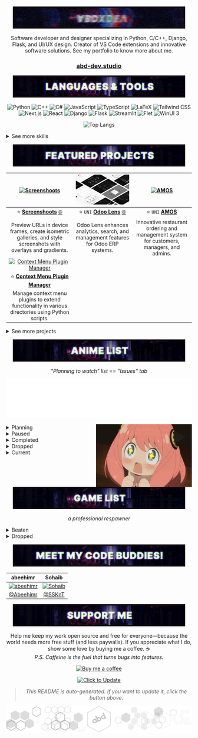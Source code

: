 <div align="center">

[![Abd Dev](<assets/gif/intro.gif>)](https://abd-dev.studio/)

</div>

<div align="center">

Software developer and designer specializing in Python, C/C++, Django, Flask, and UI/UX design. Creator of VS Code extensions and innovative software solutions. See my portfolio to know more about me.

### **[abd-dev.studio](https://abd-dev.studio)**

</div>

<div align="center">

![Languages & Tools](<assets/titles/languages_and_tools.png>)

</div>

<div align="center">

![Python](<https://img.shields.io/badge/Python-e55b5b?logo=python&style=for-the-badge&logoColor=ffffff>) ![C++](<https://img.shields.io/badge/C%2B%2B-e59b5b?logo=cplusplus&style=for-the-badge&logoColor=ffffff>) ![C#](<https://img.shields.io/badge/C%23-e5da5b?logo=c&style=for-the-badge&logoColor=ffffff>) ![JavaScript](<https://img.shields.io/badge/JavaScript-b0e55b?logo=javascript&style=for-the-badge&logoColor=ffffff>) ![TypeScript](<https://img.shields.io/badge/TypeScript-70e55b?logo=typescript&style=for-the-badge&logoColor=ffffff>) ![LaTeX](<https://img.shields.io/badge/LaTeX-5be586?logo=latex&style=for-the-badge&logoColor=ffffff>) ![Tailwind CSS](<https://img.shields.io/badge/Tailwind%20CSS-5be5c5?logo=tailwindcss&style=for-the-badge&logoColor=ffffff>) ![Next.js](<https://img.shields.io/badge/Next.js-5bc5e5?logo=nextdotjs&style=for-the-badge&logoColor=ffffff>) ![React](<https://img.shields.io/badge/React-5b86e5?logo=react&style=for-the-badge&logoColor=ffffff>) ![Django](<https://img.shields.io/badge/Django-705be5?logo=django&style=for-the-badge&logoColor=ffffff>) ![Flask](<https://img.shields.io/badge/Flask-b05be5?logo=flask&style=for-the-badge&logoColor=ffffff>) ![Streamlit](<https://img.shields.io/badge/Streamlit-e55bda?logo=streamlit&style=for-the-badge&logoColor=ffffff>) ![Flet](<https://img.shields.io/badge/Flet-e55b9b?logo=flet&style=for-the-badge&logoColor=ffffff>) ![WinUI 3](<https://img.shields.io/badge/WinUI%203-e55b5b?logo=winui3&style=for-the-badge&logoColor=ffffff>)

</div>

<div align="center">

<!-- ![Top Langs](https://github-readme-stats.vercel.app/api/top-langs/?username=abdbbdii&theme=github_dark&hide_border=true&layout=compact&card_width=1000&title_color=adbac7) -->
![Top Langs](assets/gen/metrics-languages.svg)
<!-- ![Activity Graph](https://github-readme-activity-graph.vercel.app/graph?username=abdbbdii&theme=github-dark&custom_title=abd's%20this%20month%20activity%20on%20Github&hide_border=true&line=adbac7&color=adbac7) -->

</div>

<details><summary>See more skills</summary>

| Category | Tools |
| --- | --- |
| Programming Languages | ![Python](<https://img.shields.io/badge/Python-e55b5b?logo=python&style=for-the-badge&logoColor=ffffff>) ![C](<https://img.shields.io/badge/C-e5685b?logo=c&style=for-the-badge&logoColor=ffffff>) ![C++](<https://img.shields.io/badge/C%2B%2B-e5745b?logo=cplusplus&style=for-the-badge&logoColor=ffffff>) ![C#](<https://img.shields.io/badge/C%23-e5815b?logo=c&style=for-the-badge&logoColor=ffffff>) ![JavaScript](<https://img.shields.io/badge/JavaScript-e58d5b?logo=javascript&style=for-the-badge&logoColor=ffffff>) ![TypeScript](<https://img.shields.io/badge/TypeScript-e59a5b?logo=typescript&style=for-the-badge&logoColor=ffffff>) |
| Markup Languages | ![HTML5](<https://img.shields.io/badge/HTML5-e5a65b?logo=html5&style=for-the-badge&logoColor=ffffff>) ![XML](<https://img.shields.io/badge/XML-e5b95b?logo=xml&style=for-the-badge&logoColor=ffffff>) ![Markdown](<https://img.shields.io/badge/Markdown-e5cc5b?logo=markdown&style=for-the-badge&logoColor=ffffff>) ![LaTeX](<https://img.shields.io/badge/LaTeX-e5df5b?logo=latex&style=for-the-badge&logoColor=ffffff>) |
| Style Sheet Languages | ![CSS](<https://img.shields.io/badge/CSS-d8e55b?logo=css&style=for-the-badge&logoColor=ffffff>) ![Tailwind CSS](<https://img.shields.io/badge/Tailwind%20CSS-b3e55b?logo=tailwindcss&style=for-the-badge&logoColor=ffffff>) |
| IDEs | ![Visual Studio Code](<https://img.shields.io/badge/Visual%20Studio%20Code-8de55b?logo=visualstudiocode&style=for-the-badge&logoColor=ffffff>) ![Visual Studio](<https://img.shields.io/badge/Visual%20Studio-68e55b?logo=visualstudio&style=for-the-badge&logoColor=ffffff>) |
| Version Control | ![Git](<https://img.shields.io/badge/Git-5be574?logo=git&style=for-the-badge&logoColor=ffffff>) ![GitHub](<https://img.shields.io/badge/GitHub-5be59a?logo=github&style=for-the-badge&logoColor=ffffff>) |
| Frameworks & Libraries | ![Next.js](<https://img.shields.io/badge/Next.js-5be5bf?logo=nextdotjs&style=for-the-badge&logoColor=ffffff>) ![React](<https://img.shields.io/badge/React-5be5c8?logo=react&style=for-the-badge&logoColor=ffffff>) ![Django](<https://img.shields.io/badge/Django-5be5d0?logo=django&style=for-the-badge&logoColor=ffffff>) ![Flask](<https://img.shields.io/badge/Flask-5be5d8?logo=flask&style=for-the-badge&logoColor=ffffff>) ![Streamlit](<https://img.shields.io/badge/Streamlit-5be5e1?logo=streamlit&style=for-the-badge&logoColor=ffffff>) ![Tkinter](<https://img.shields.io/badge/Tkinter-5be1e5?logo=tkinter&style=for-the-badge&logoColor=ffffff>) ![Flet](<https://img.shields.io/badge/Flet-5bd8e5?logo=flet&style=for-the-badge&logoColor=ffffff>) ![Reflex](<https://img.shields.io/badge/Reflex-5bd0e5?logo=reflex&style=for-the-badge&logoColor=ffffff>) ![WinUI 3](<https://img.shields.io/badge/WinUI%203-5bc8e5?logo=winui3&style=for-the-badge&logoColor=ffffff>) |
| DevOps & CI/CD | ![Docker](<https://img.shields.io/badge/Docker-5bbfe5?logo=docker&style=for-the-badge&logoColor=ffffff>) ![Vercel](<https://img.shields.io/badge/Vercel-5bade5?logo=vercel&style=for-the-badge&logoColor=ffffff>) ![Render](<https://img.shields.io/badge/Render-5b9ae5?logo=render&style=for-the-badge&logoColor=ffffff>) ![Microsoft Azure](<https://img.shields.io/badge/Microsoft%20Azure-5b87e5?logo=microsoftazure&style=for-the-badge&logoColor=ffffff>) |
| Databases | ![MySQL](<https://img.shields.io/badge/MySQL-5b74e5?logo=mysql&style=for-the-badge&logoColor=ffffff>) ![PostgreSQL](<https://img.shields.io/badge/PostgreSQL-5b65e5?logo=postgresql&style=for-the-badge&logoColor=ffffff>) ![SQLite](<https://img.shields.io/badge/SQLite-605be5?logo=sqlite&style=for-the-badge&logoColor=ffffff>) ![Microsoft SQL Server](<https://img.shields.io/badge/Microsoft%20SQL%20Server-6f5be5?logo=microsoftsqlserver&style=for-the-badge&logoColor=ffffff>) ![Access](<https://img.shields.io/badge/Access-7e5be5?logo=access&style=for-the-badge&logoColor=ffffff>) |
| APIs & Integrations | ![OpenAI](<https://img.shields.io/badge/OpenAI-8d5be5?logo=openai&style=for-the-badge&logoColor=ffffff>) ![Discord](<https://img.shields.io/badge/Discord-9c5be5?logo=discord&style=for-the-badge&logoColor=ffffff>) ![WhatsApp](<https://img.shields.io/badge/WhatsApp-ab5be5?logo=whatsapp&style=for-the-badge&logoColor=ffffff>) ![Google](<https://img.shields.io/badge/Google-ba5be5?logo=google&style=for-the-badge&logoColor=ffffff>) ![GitHub](<https://img.shields.io/badge/GitHub-c95be5?logo=github&style=for-the-badge&logoColor=ffffff>) |
| Graphics & Design | ![Illustrator](<https://img.shields.io/badge/Illustrator-d85be5?logo=illustrator&style=for-the-badge&logoColor=ffffff>) ![Photoshop](<https://img.shields.io/badge/Photoshop-e35be5?logo=photoshop&style=for-the-badge&logoColor=ffffff>) ![Premiere](<https://img.shields.io/badge/Premiere-e55bdc?logo=premiere&style=for-the-badge&logoColor=ffffff>) ![After Effects](<https://img.shields.io/badge/After%20Effects-e55bd1?logo=aftereffects&style=for-the-badge&logoColor=ffffff>) ![Figma](<https://img.shields.io/badge/Figma-e55bc7?logo=figma&style=for-the-badge&logoColor=ffffff>) ![Spline](<https://img.shields.io/badge/Spline-e55bbc?logo=spline&style=for-the-badge&logoColor=ffffff>) ![Blender](<https://img.shields.io/badge/Blender-e55bb1?logo=blender&style=for-the-badge&logoColor=ffffff>) |
| Platforms & Operating Systems | ![Windows](<https://img.shields.io/badge/Windows-e55ba6?logo=windows&style=for-the-badge&logoColor=ffffff>) ![Linux](<https://img.shields.io/badge/Linux-e55b8d?logo=linux&style=for-the-badge&logoColor=ffffff>) ![Android](<https://img.shields.io/badge/Android-e55b74?logo=android&style=for-the-badge&logoColor=ffffff>) |

</details>

<div align="center">

![Featured Projects](<assets/titles/featured_projects.png>)

</div>

<div align="center">

| <a href="https://github.com/abdxdev/screenshoots" target="_blank"><img src="https://raw.githubusercontent.com/abdxdev/screenshoots/main/screenshots/screenshot_1.png" alt="Screenshoots" width="300"></a> | <a href="https://github.com/abdxdev/odoo-lens" target="_blank"><img src="https://raw.githubusercontent.com/abdxdev/odoo-lens/main/screenshots/screenshot_1.png" alt="Odoo Lens" width="300"></a> | <a href="https://github.com/abdxdev/AMOS" target="_blank"><img src="https://raw.githubusercontent.com/abdxdev/AMOS/main/screenshots/screenshot_1.png" alt="AMOS" width="300"></a> |
| :---: | :---: | :---: |
| ⭐ **[Screenshoots](https://github.com/abdxdev/screenshoots)** [🌐](https://screenshoots.abd-dev.studio)  | ⭐ `UNI` **[Odoo Lens](https://github.com/abdxdev/odoo-lens)** [🌐](https://odoo-lens.abd-dev.studio/)  | ⭐ `UNI` **[AMOS](https://github.com/abdxdev/AMOS)** |
| Preview URLs in device frames, create isometric galleries, and style screenshots with overlays and gradients. | Odoo Lens enhances analytics, search, and management features for Odoo ERP systems. | Innovative restaurant ordering and management system for customers, managers, and admins. |
| <a href="https://github.com/abdxdev/Context-Menu-Plugin-Manager" target="_blank"><img src="https://raw.githubusercontent.com/abdxdev/Context-Menu-Plugin-Manager/main/screenshots/screenshot_1.png" alt="Context Menu Plugin Manager" width="300"></a> |
| ⭐ **[Context Menu Plugin Manager](https://github.com/abdxdev/Context-Menu-Plugin-Manager)** |
| Manage context menu plugins to extend functionality in various directories using Python scripts. |

</div>

<details><summary>See more projects</summary>

| Name | Description | Created |
| --- | --- | --- |
| **[Ai Regex Search](https://github.com/abdxdev/ai-regex-search)** | VS Code extension that generates regular expressions from natural language and inserts them into the search tool. \| [🌐](https://marketplace.visualstudio.com/items/?itemName=abd-dev.ai-regex-search)  | 2025 |
| **[10x Pretender](https://github.com/abdxdev/10x-Pretender)** | VS Code extension that simulates realistic typing from clipboard or AI-generated code. \| [🌐](https://marketplace.visualstudio.com/items?itemName=abd-dev.10x-pretender)  | 2025 |
| **[AI LaTeX Helper](https://github.com/abdxdev/AI-LaTeX-Helper)** | VS Code extension that converts plain English descriptions into LaTeX equations. \| [🌐](https://marketplace.visualstudio.com/items?itemName=abd-dev.ai-latex-helper)  | 2025 |
| **[Portfolio](https://github.com/abdxdev/portfolio)** | Next.js personal portfolio website. \| [🌐](https://abd-dev.studio)  | 2024 |
| `UNI` **[Automated Index Recommender](https://github.com/abdxdev/automated-index-recommender)** | Tool for analyzing MongoDB query performance and recommending optimal indexes. \| [🌐](https://automated-index-recommender.streamlit.app/)  | 2025 |
| `UNI` **[Recurrence Relation Solver](https://github.com/abdxdev/Recurrence-Relation-Solver)** | Tool for solving mathematical recurrence relations. \| [🌐](https://recurrence-relation-solver.streamlit.app/)  | 2025 |
| `UNI` **[Sorting Algorithm Performance Visualization](https://github.com/abdxdev/Sorting-Algorithm-Performance-Visualization)** | Visualize sorting algorithm performance across different inputs and dataset variations. \| [🌐](https://sorting-algorithm-performance-visualization.streamlit.app/)  | 2024 |
| **[Markdown Badge Generator](https://github.com/abdxdev/Markdown-badge-generator)** | Web-app to generate markdown badges for README files. \| [🌐](https://markdown-badge-generator.streamlit.app/)  | 2023 |
| `UNI` **[Terminal Based Rich Text Editor](https://github.com/abdxdev/Terminal-Based-Rich-Text-Editor)** | High-performance terminal editor with autosuggestions, undo/redo, and customizable shortcuts. | 2024 |
| **[Hianime To Myanimelist](https://github.com/abdxdev/hianime-to-myanimelist)** | Web app to transfer anime lists from HiAnime.to to MyAnimeList.net. \| [🌐](https://hianime-to-myanimelist.vercel.app)  | 2024 |
| **[Prize Bond Finder](https://github.com/abdxdev/prize-bond-finder)** | Desktop application for managing and tracking prize bonds. | 2023 |
| **[Minecraft Hotkey Map](https://github.com/abdxdev/minecraft-hotkey-map)** | Python project for mapping Minecraft hotkeys. | 2023 |
| **[Console Utility](https://github.com/abdxdev/Console-Utility)** | Library providing utilities for console text formatting and cursor movement. | 2024 |
| **[Google Classroom API](https://github.com/abdxdev/Google_Classroom_API)** | Django project for tracking Google Classroom activities and sending notifications. \| [🌐](https://google-classroom-api.vercel.app)  | 2024 |

</details>

<div align="center">

![Anime List](<assets/titles/anime_list.png>)

</div>

<div align="center">

*"Planning to watch" list == "Issues" tab*

</div>

<div align="center">

[![Anilist](assets/gen/metrics-anilist.svg)](https://anilist.co/user/abdxdev/)

</div>

<img align='right' src='assets/gif/anime_gif.gif' height='170'>

<details><summary>Planning</summary>

| The Quintessent...plets | 91 Days | Blue Exorcist | BLUE LOCK THE M...NAGI- |
| :---: | :---: | :---: | :---: |
| [![The Quintessential Quintuplets](https://s4.anilist.co/file/anilistcdn/media/anime/cover/medium/bx103572-cchriAdH95cQ.png)](https://anilist.co/anime/103572) | [![91 Days](https://s4.anilist.co/file/anilistcdn/media/anime/cover/medium/bx21711-EQN4sCIXRhKf.png)](https://anilist.co/anime/21711) | [![Blue Exorcist](https://s4.anilist.co/file/anilistcdn/media/anime/cover/medium/bx9919-nXS7JOZrWHfS.jpg)](https://anilist.co/anime/9919) | [![BLUE LOCK THE MOVIE -EPISODE NAGI-](https://s4.anilist.co/file/anilistcdn/media/anime/cover/medium/bx163147-yyu5aEoO96Jg.jpg)](https://anilist.co/anime/163147) |
| My Hero Academia | Bungo Stray Dogs | Love, Chunibyo ...sions | Code Geass: Han...orium |
| [![My Hero Academia](https://s4.anilist.co/file/anilistcdn/media/anime/cover/medium/bx21459-nYh85uj2Fuwr.jpg)](https://anilist.co/anime/21459) | [![Bungo Stray Dogs](https://s4.anilist.co/file/anilistcdn/media/anime/cover/medium/bx21311-hAXyT8Yoh6G9.jpg)](https://anilist.co/anime/21311) | [![Love, Chunibyo & Other Delusions](https://s4.anilist.co/file/anilistcdn/media/anime/cover/medium/bx14741-CGXEIeUe2roA.jpg)](https://anilist.co/anime/14741) | [![Code Geass: Hangyaku no Lelouch R2 Picture Drama TURN 12.06 - Last Moratorium](https://s4.anilist.co/file/anilistcdn/media/anime/cover/medium/b132317-pcgaBGS3O5Dj.jpg)](https://anilist.co/anime/132317) |
| Death Parade | Fire Force | Fruits Basket (2019) | Ponyo |
| [![Death Parade](https://s4.anilist.co/file/anilistcdn/media/anime/cover/medium/nx20931-bktYqOcxPERi.jpg)](https://anilist.co/anime/20931) | [![Fire Force](https://s4.anilist.co/file/anilistcdn/media/anime/cover/medium/bx105310-2PKUvoaA6fTn.jpg)](https://anilist.co/anime/105310) | [![Fruits Basket (2019)](https://s4.anilist.co/file/anilistcdn/media/anime/cover/medium/bx105334-AZwEdMu4KFtV.jpg)](https://anilist.co/anime/105334) | [![Ponyo](https://s4.anilist.co/file/anilistcdn/media/anime/cover/medium/bx2890-wcNtFr6aUYOR.jpg)](https://anilist.co/anime/2890) |
| HAIKYU!! | Hal | Howl‘s Moving Castle | The Boy and the...Heron |
| [![HAIKYU!!](https://s4.anilist.co/file/anilistcdn/media/anime/cover/medium/bx20464-ooZUyBe4ptp9.png)](https://anilist.co/anime/20464) | [![Hal](https://s4.anilist.co/file/anilistcdn/media/anime/cover/medium/bx16528-OJw9bSijOh68.jpg)](https://anilist.co/anime/16528) | [![Howl‘s Moving Castle](https://s4.anilist.co/file/anilistcdn/media/anime/cover/medium/bx431-o8Lj3XkjHm2k.jpg)](https://anilist.co/anime/431) | [![The Boy and the Heron](https://s4.anilist.co/file/anilistcdn/media/anime/cover/medium/bx109979-BRHXpBkCw4oc.jpg)](https://anilist.co/anime/109979) |
| Parasyte -the maxim- | Miss Kobayashi'... Maid | The Garden of Words | The Irregular a...chool |
| [![Parasyte -the maxim-](https://s4.anilist.co/file/anilistcdn/media/anime/cover/medium/bx20623-dUARfggnNDOe.jpg)](https://anilist.co/anime/20623) | [![Miss Kobayashi's Dragon Maid](https://s4.anilist.co/file/anilistcdn/media/anime/cover/medium/bx21776-bwPaYKhnKfUs.png)](https://anilist.co/anime/21776) | [![The Garden of Words](https://s4.anilist.co/file/anilistcdn/media/anime/cover/medium/bx16782-qpFGk18UqaHn.jpg)](https://anilist.co/anime/16782) | [![The Irregular at Magic High School](https://s4.anilist.co/file/anilistcdn/media/anime/cover/medium/bx20458-tGh343Ew10yU.jpg)](https://anilist.co/anime/20458) |
| Natsume's Book ...son 1 | NieR:Automata V...r1.1a | Ninja Kamui | When Marnie Was...There |
| [![Natsume's Book of Friends Season 1](https://s4.anilist.co/file/anilistcdn/media/anime/cover/medium/bx4081-xi08naD69tjr.jpg)](https://anilist.co/anime/4081) | [![NieR:Automata Ver1.1a](https://s4.anilist.co/file/anilistcdn/media/anime/cover/medium/bx145665-Qs53Mta5ngqs.jpg)](https://anilist.co/anime/145665) | [![Ninja Kamui](https://s4.anilist.co/file/anilistcdn/media/anime/cover/medium/bx151639-7KqJ7BgaM9Mx.png)](https://anilist.co/anime/151639) | [![When Marnie Was There](https://s4.anilist.co/file/anilistcdn/media/anime/cover/medium/bx20555-QGbWQC3Kfpok.jpg)](https://anilist.co/anime/20555) |
| Rurouni Kenshin...2023) | Serial Experime... Lain | My Deer Friend ...kotan | Cautious Hero: ...tious |
| [![Rurouni Kenshin (2023)](https://s4.anilist.co/file/anilistcdn/media/anime/cover/medium/bx142877-FrXXLsgXYQAp.jpg)](https://anilist.co/anime/142877) | [![Serial Experiments Lain](https://s4.anilist.co/file/anilistcdn/media/anime/cover/medium/bx339-xF2wp1NQuQ4r.png)](https://anilist.co/anime/339) | [![My Deer Friend Nokotan](https://s4.anilist.co/file/anilistcdn/media/anime/cover/medium/bx175977-kNNpCt8Z72uK.jpg)](https://anilist.co/anime/175977) | [![Cautious Hero: The Hero Is Overpowered but Overly Cautious](https://s4.anilist.co/file/anilistcdn/media/anime/cover/medium/bx105156-ZVtxISdoUqnY.png)](https://anilist.co/anime/105156) |
| SPY x FAMILY CO...White | Steins;Gate 0 | Castle in the Sky | Vinland Saga |
| [![SPY x FAMILY CODE: White](https://s4.anilist.co/file/anilistcdn/media/anime/cover/medium/bx158928-xqE0euKlQMnY.jpg)](https://anilist.co/anime/158928) | [![Steins;Gate 0](https://s4.anilist.co/file/anilistcdn/media/anime/cover/medium/bx21127-7ARWZkDXKiiD.jpg)](https://anilist.co/anime/21127) | [![Castle in the Sky](https://s4.anilist.co/file/anilistcdn/media/anime/cover/medium/bx513-yM7Dlt65N4Rl.jpg)](https://anilist.co/anime/513) | [![Vinland Saga](https://s4.anilist.co/file/anilistcdn/media/anime/cover/medium/bx101348-2fhDFPCuMNiz.jpg)](https://anilist.co/anime/101348) |
| Demon Slayer: K...astle | Mushoku Tensei:...our 2 | One-Punch Man S...son 3 | Fate/strange Fake |
| [![Demon Slayer: Kimetsu no Yaiba Infinity Castle](https://s4.anilist.co/file/anilistcdn/media/anime/cover/medium/bx178788-zm3gtpB9TpRt.jpg)](https://anilist.co/anime/178788) | [![Mushoku Tensei: Jobless Reincarnation Cour 2](https://s4.anilist.co/file/anilistcdn/media/anime/cover/medium/bx127720-ADJgIrUVMdU9.jpg)](https://anilist.co/anime/127720) | [![One-Punch Man Season 3](https://s4.anilist.co/file/anilistcdn/media/anime/cover/medium/bx153800-8SpzdHOaZCoU.jpg)](https://anilist.co/anime/153800) | [![Fate/strange Fake](https://s4.anilist.co/file/anilistcdn/media/anime/cover/medium/bx166617-34fpC9y47tTx.png)](https://anilist.co/anime/166617) |
| World Trigger | KENGAN ASHURA Part I | Code Geass: Lel...llion | Monster |
| [![World Trigger](https://s4.anilist.co/file/anilistcdn/media/anime/cover/medium/bx20729-DnBXnUxFon1B.png)](https://anilist.co/anime/20729) | [![KENGAN ASHURA Part I](https://s4.anilist.co/file/anilistcdn/media/anime/cover/medium/bx100891-vPfnfkzizYFe.jpg)](https://anilist.co/anime/100891) | [![Code Geass: Lelouch of the Rebellion](https://s4.anilist.co/file/anilistcdn/media/anime/cover/medium/bx1575-hsmWM2ydNm1m.jpg)](https://anilist.co/anime/1575) | [![Monster](https://s4.anilist.co/file/anilistcdn/media/anime/cover/medium/bx19-gtMC64182sm4.jpg)](https://anilist.co/anime/19) |
| Mushoku Tensei:...layer | One-Punch Man OVA | One-Punch Man S...2 OVA | Attack on Titan... High |
| [![Mushoku Tensei: Jobless Reincarnation Cour 2 - Eris the Goblin Slayer](https://s4.anilist.co/file/anilistcdn/media/anime/cover/medium/bx141534-Tmnlz4mvYhaU.jpg)](https://anilist.co/anime/141534) | [![One-Punch Man OVA](https://s4.anilist.co/file/anilistcdn/media/anime/cover/medium/bx21416-IwCJBh54K3iw.jpg)](https://anilist.co/anime/21416) | [![One-Punch Man Season 2 OVA](https://s4.anilist.co/file/anilistcdn/media/anime/cover/medium/bx108945-snH9n5sN1vrb.png)](https://anilist.co/anime/108945) | [![Attack on Titan: Junior High](https://s4.anilist.co/file/anilistcdn/media/anime/cover/medium/b21281-GwCKcZii6fVf.jpg)](https://anilist.co/anime/21281) |
| Uzumaki | Bakemonogatari | From the New World | SAKAMOTO DAYS Part 2 |
| [![Uzumaki](https://s4.anilist.co/file/anilistcdn/media/anime/cover/medium/bx111314-ui2D6cvpNumy.jpg)](https://anilist.co/anime/111314) | [![Bakemonogatari](https://s4.anilist.co/file/anilistcdn/media/anime/cover/medium/bx5081-9GocceQ5Z865.jpg)](https://anilist.co/anime/5081) | [![From the New World](https://s4.anilist.co/file/anilistcdn/media/anime/cover/medium/bx13125-2EDZb8ahshQc.png)](https://anilist.co/anime/13125) | [![SAKAMOTO DAYS Part 2](https://s4.anilist.co/file/anilistcdn/media/anime/cover/medium/bx184237-OJAksU2fsIPx.jpg)](https://anilist.co/anime/184237) |
| Ave Mujica - Th...ast - | Ranking of Kings | Shangri-La Frontier | MASHLE: MAGIC A...SCLES |
| [![Ave Mujica - The Die is Cast -](https://s4.anilist.co/file/anilistcdn/media/anime/cover/medium/bx169295-WxoGTeMbje4T.jpg)](https://anilist.co/anime/169295) | [![Ranking of Kings](https://s4.anilist.co/file/anilistcdn/media/anime/cover/medium/bx113717-9sNnN8WRgK15.jpg)](https://anilist.co/anime/113717) | [![Shangri-La Frontier](https://s4.anilist.co/file/anilistcdn/media/anime/cover/medium/bx151970-xtIx3VqEk02X.jpg)](https://anilist.co/anime/151970) | [![MASHLE: MAGIC AND MUSCLES](https://s4.anilist.co/file/anilistcdn/media/anime/cover/medium/bx151801-XxVf22Le6C8o.png)](https://anilist.co/anime/151801) |
| Black Clover | Spirited Away | SK8 the Infinity | Kemono Jihen |
| [![Black Clover](https://s4.anilist.co/file/anilistcdn/media/anime/cover/medium/bx97940-fyh8o7gNbha0.png)](https://anilist.co/anime/97940) | [![Spirited Away](https://s4.anilist.co/file/anilistcdn/media/anime/cover/medium/bx199-sWefXJvXkDOb.jpg)](https://anilist.co/anime/199) | [![SK8 the Infinity](https://s4.anilist.co/file/anilistcdn/media/anime/cover/medium/bx124153-uEBI764OSavB.png)](https://anilist.co/anime/124153) | [![Kemono Jihen](https://s4.anilist.co/file/anilistcdn/media/anime/cover/medium/bx114085-2w5rYZTOa7ER.jpg)](https://anilist.co/anime/114085) |
| Summer Ghost | A Sign of Affection | The Executioner... Life | The 100 Girlfri...e You |
| [![Summer Ghost](https://s4.anilist.co/file/anilistcdn/media/anime/cover/medium/bx130050-rXTPVJ9UGN8Y.jpg)](https://anilist.co/anime/130050) | [![A Sign of Affection](https://s4.anilist.co/file/anilistcdn/media/anime/cover/medium/bx166794-1MAXFMgND6qS.jpg)](https://anilist.co/anime/166794) | [![The Executioner and Her Way of Life](https://s4.anilist.co/file/anilistcdn/media/anime/cover/medium/bx129193-pT3W5PpiMAUB.png)](https://anilist.co/anime/129193) | [![The 100 Girlfriends Who Really, Really, Really, Really, REALLY Love You](https://s4.anilist.co/file/anilistcdn/media/anime/cover/medium/bx162694-QFBei5pbjSh8.png)](https://anilist.co/anime/162694) |
| BOCCHI THE ROCK! | Gurren Lagann | Mission: Yozaku...amily | Ergo Proxy |
| [![BOCCHI THE ROCK!](https://s4.anilist.co/file/anilistcdn/media/anime/cover/medium/bx130003-HTDmeL4RGeJ4.png)](https://anilist.co/anime/130003) | [![Gurren Lagann](https://s4.anilist.co/file/anilistcdn/media/anime/cover/medium/bx2001-XwRnjzGeFWRQ.png)](https://anilist.co/anime/2001) | [![Mission: Yozakura Family](https://s4.anilist.co/file/anilistcdn/media/anime/cover/medium/bx158898-O3egiBNkxLQO.png)](https://anilist.co/anime/158898) | [![Ergo Proxy](https://s4.anilist.co/file/anilistcdn/media/anime/cover/medium/bx790-YTUCvBKX8ZWK.jpg)](https://anilist.co/anime/790) |
| Fate/Zero | Hell’s Paradise | Kakegurui |
| [![Fate/Zero](https://s4.anilist.co/file/anilistcdn/media/anime/cover/medium/bx10087-M4Hd9qrHGrXk.png)](https://anilist.co/anime/10087) | [![Hell’s Paradise](https://s4.anilist.co/file/anilistcdn/media/anime/cover/medium/bx128893-Gc2t8b8M0mVu.jpg)](https://anilist.co/anime/128893) | [![Kakegurui](https://s4.anilist.co/file/anilistcdn/media/anime/cover/medium/b98314-TSJykxVwCCQN.jpg)](https://anilist.co/anime/98314) |

</details>

<details><summary>Paused</summary>

| Akame ga Kill! | KINMOZA! | The Apothecary ...aries | Frieren: Beyond...s End |
| :---: | :---: | :---: | :---: |
| [![Akame ga Kill!](https://s4.anilist.co/file/anilistcdn/media/anime/cover/medium/bx20613-HXHpec4bemk5.jpg)](https://anilist.co/anime/20613) | [![KINMOZA!](https://s4.anilist.co/file/anilistcdn/media/anime/cover/medium/bx16732-LwehgtKf737X.png)](https://anilist.co/anime/16732) | [![The Apothecary Diaries](https://s4.anilist.co/file/anilistcdn/media/anime/cover/medium/bx161645-QLbzHXiYRgV2.jpg)](https://anilist.co/anime/161645) | [![Frieren: Beyond Journey’s End](https://s4.anilist.co/file/anilistcdn/media/anime/cover/medium/bx154587-qQTzQnEJJ3oB.jpg)](https://anilist.co/anime/154587) |
| Tokyo Revengers...art 2 | TSUKIMICHI -Moo...tasy- |
| [![Tokyo Revengers Season 2 Part 2](https://s4.anilist.co/file/anilistcdn/media/anime/cover/medium/bx163329-lGJRnYV9dcjc.jpg)](https://anilist.co/anime/163329) | [![TSUKIMICHI -Moonlit Fantasy-](https://s4.anilist.co/file/anilistcdn/media/anime/cover/medium/bx125206-O2MsOWdW1lVi.jpg)](https://anilist.co/anime/125206) |

</details>

<details><summary>Completed</summary>

| Anohana the Mov...t Day | Assassination C...sroom | Assassination C...oom 2 | BLUE LOCK |
| :---: | :---: | :---: | :---: |
| [![Anohana the Movie: The Flower We Saw That Day](https://s4.anilist.co/file/anilistcdn/media/anime/cover/medium/bx15039-FDT7nClRVzEf.jpg)](https://anilist.co/anime/15039) | [![Assassination Classroom](https://s4.anilist.co/file/anilistcdn/media/anime/cover/medium/bx20755-dWrhs569YGUO.jpg)](https://anilist.co/anime/20755) | [![Assassination Classroom 2](https://s4.anilist.co/file/anilistcdn/media/anime/cover/medium/bx21170-kbcfTTZGSaFt.jpg)](https://anilist.co/anime/21170) | [![BLUE LOCK](https://s4.anilist.co/file/anilistcdn/media/anime/cover/medium/bx137822-U8naszP96vzC.png)](https://anilist.co/anime/137822) |
| ERASED | The Dangers in ...Heart | 5 Centimeters p...econd | Chainsaw Man |
| [![ERASED](https://s4.anilist.co/file/anilistcdn/media/anime/cover/medium/bx21234-XmqW39aQ9o7O.jpg)](https://anilist.co/anime/21234) | [![The Dangers in My Heart](https://s4.anilist.co/file/anilistcdn/media/anime/cover/medium/bx153152-Xnwmx7wuoIWV.jpg)](https://anilist.co/anime/153152) | [![5 Centimeters per Second](https://s4.anilist.co/file/anilistcdn/media/anime/cover/medium/bx1689-rJKhjLEjQHSy.jpg)](https://anilist.co/anime/1689) | [![Chainsaw Man](https://s4.anilist.co/file/anilistcdn/media/anime/cover/medium/bx127230-DdP4vAdssLoz.png)](https://anilist.co/anime/127230) |
| DAN DA DAN | Dark Gathering | DARLING in the ...RANXX | Death Note: Relight |
| [![DAN DA DAN](https://s4.anilist.co/file/anilistcdn/media/anime/cover/medium/bx171018-60q1B6GK2Ghb.jpg)](https://anilist.co/anime/171018) | [![Dark Gathering](https://s4.anilist.co/file/anilistcdn/media/anime/cover/medium/bx152802-ENRcnqD5axhQ.jpg)](https://anilist.co/anime/152802) | [![DARLING in the FRANXX](https://s4.anilist.co/file/anilistcdn/media/anime/cover/medium/nx99423-8MBxtwCeHf8B.png)](https://anilist.co/anime/99423) | [![Death Note: Relight](https://s4.anilist.co/file/anilistcdn/media/anime/cover/medium/b2994-mlofkz5GpkIu.jpg)](https://anilist.co/anime/2994) |
| Devil May Cry | Dororo | Dr. STONE New W...art 2 | Dr. STONE SCIEN...UTURE |
| [![Devil May Cry](https://s4.anilist.co/file/anilistcdn/media/anime/cover/medium/bx1726-IrpH32PVADiO.jpg)](https://anilist.co/anime/1726) | [![Dororo](https://s4.anilist.co/file/anilistcdn/media/anime/cover/medium/bx101347-TGaDwEYqLfm1.jpg)](https://anilist.co/anime/101347) | [![Dr. STONE New World Part 2](https://s4.anilist.co/file/anilistcdn/media/anime/cover/medium/bx162670-07XrFq2hreTx.jpg)](https://anilist.co/anime/162670) | [![Dr. STONE SCIENCE FUTURE](https://s4.anilist.co/file/anilistcdn/media/anime/cover/medium/bx172019-3cfZbrYBmV23.jpg)](https://anilist.co/anime/172019) |
| Dr. STONE: STON... WARS | JUJUTSU KAISEN | JUJUTSU KAISEN ...son 2 | Demon Slayer: K...Yaiba |
| [![Dr. STONE: STONE WARS](https://s4.anilist.co/file/anilistcdn/media/anime/cover/medium/bx113936-D4eYd4XwslVI.jpg)](https://anilist.co/anime/113936) | [![JUJUTSU KAISEN](https://s4.anilist.co/file/anilistcdn/media/anime/cover/medium/bx113415-LHBAeoZDIsnF.jpg)](https://anilist.co/anime/113415) | [![JUJUTSU KAISEN Season 2](https://s4.anilist.co/file/anilistcdn/media/anime/cover/medium/bx145064-hSNRJM03pvv1.jpg)](https://anilist.co/anime/145064) | [![Demon Slayer: Kimetsu no Yaiba](https://s4.anilist.co/file/anilistcdn/media/anime/cover/medium/bx101922-WBsBl0ClmgYL.jpg)](https://anilist.co/anime/101922) |
| Demon Slayer -K...Train | Demon Slayer: K...g Arc | Demon Slayer: K...e Arc | Demon Slayer: K...t Arc |
| [![Demon Slayer -Kimetsu no Yaiba- The Movie: Mugen Train](https://s4.anilist.co/file/anilistcdn/media/anime/cover/medium/bx112151-1qlQwPB1RrJe.png)](https://anilist.co/anime/112151) | [![Demon Slayer: Kimetsu no Yaiba Hashira Training Arc](https://s4.anilist.co/file/anilistcdn/media/anime/cover/medium/bx166240-PBV7zukIHW7V.png)](https://anilist.co/anime/166240) | [![Demon Slayer: Kimetsu no Yaiba Swordsmith Village Arc](https://s4.anilist.co/file/anilistcdn/media/anime/cover/medium/bx145139-rRimpHGWLhym.png)](https://anilist.co/anime/145139) | [![Demon Slayer: Kimetsu no Yaiba Entertainment District Arc](https://s4.anilist.co/file/anilistcdn/media/anime/cover/medium/bx142329-kET1PIXJv2eW.jpg)](https://anilist.co/anime/142329) |
| I Want to Eat Y...creas | A Silent Voice | LOOK BACK | Mushoku Tensei:...ation |
| [![I Want to Eat Your Pancreas](https://s4.anilist.co/file/anilistcdn/media/anime/cover/medium/bx99750-pNyly9d3MEgV.jpg)](https://anilist.co/anime/99750) | [![A Silent Voice](https://s4.anilist.co/file/anilistcdn/media/anime/cover/medium/bx20954-sYRfE5jQRtSB.jpg)](https://anilist.co/anime/20954) | [![LOOK BACK](https://s4.anilist.co/file/anilistcdn/media/anime/cover/medium/bx174788-9LsUnn0oEppv.jpg)](https://anilist.co/anime/174788) | [![Mushoku Tensei: Jobless Reincarnation](https://s4.anilist.co/file/anilistcdn/media/anime/cover/medium/bx108465-1ANspF1EWyFx.jpg)](https://anilist.co/anime/108465) |
| A Whisker Away | The Seven Deadl... Sins | The Seven Deadl...e Sky | The Seven Deadl...ments |
| [![A Whisker Away](https://s4.anilist.co/file/anilistcdn/media/anime/cover/medium/bx114963-QWMbi5ttovSK.png)](https://anilist.co/anime/114963) | [![The Seven Deadly Sins](https://s4.anilist.co/file/anilistcdn/media/anime/cover/medium/bx20789-Ma5ouSYPkru9.jpg)](https://anilist.co/anime/20789) | [![The Seven Deadly Sins the Movie: Prisoners of the Sky](https://s4.anilist.co/file/anilistcdn/media/anime/cover/medium/nx99540-QnY48c1oifvY.jpg)](https://anilist.co/anime/99540) | [![The Seven Deadly Sins: Revival of the Commandments](https://s4.anilist.co/file/anilistcdn/media/anime/cover/medium/bx99539-caPX28RSsgRP.jpg)](https://anilist.co/anime/99539) |
| The Seven Deadl... Gods | The Seven Deadl...y War | Nichijou - My O... Life | Lookism |
| [![The Seven Deadly Sins: Imperial Wrath of the Gods](https://s4.anilist.co/file/anilistcdn/media/anime/cover/medium/bx108928-DuyUzi0JyPIr.jpg)](https://anilist.co/anime/108928) | [![The Seven Deadly Sins: Signs of A Holy War](https://s4.anilist.co/file/anilistcdn/media/anime/cover/medium/bx21385-0rOBu6r4C4b9.jpg)](https://anilist.co/anime/21385) | [![Nichijou - My Ordinary Life](https://s4.anilist.co/file/anilistcdn/media/anime/cover/medium/bx10165-tw8Cz7K9tfVJ.png)](https://anilist.co/anime/10165) | [![Lookism](https://s4.anilist.co/file/anilistcdn/media/anime/cover/medium/bx158539-jcLUcvqALA08.jpg)](https://anilist.co/anime/158539) |
| One-Punch Man S...son 2 | Solo Leveling | Solo Leveling S...adow- | Seraph of the E...Reign |
| [![One-Punch Man Season 2](https://s4.anilist.co/file/anilistcdn/media/anime/cover/medium/bx97668-nC8gQrXVxt7k.png)](https://anilist.co/anime/97668) | [![Solo Leveling](https://s4.anilist.co/file/anilistcdn/media/anime/cover/medium/bx151807-it355ZgzquUd.png)](https://anilist.co/anime/151807) | [![Solo Leveling Season 2 -Arise from the Shadow-](https://s4.anilist.co/file/anilistcdn/media/anime/cover/medium/bx176496-9BDMjAZGEbq4.png)](https://anilist.co/anime/176496) | [![Seraph of the End: Vampire Reign](https://s4.anilist.co/file/anilistcdn/media/anime/cover/medium/bx20829-pgsXVjrfyI5V.png)](https://anilist.co/anime/20829) |
| Seraph of the E...agoya | Re:ZERO -Starti...orld- | Re:ZERO -Starti...art 2 | Your lie in April |
| [![Seraph of the End: Battle in Nagoya](https://s4.anilist.co/file/anilistcdn/media/anime/cover/medium/bx20993-c34UTma2bCcv.jpg)](https://anilist.co/anime/20993) | [![Re:ZERO -Starting Life in Another World-](https://s4.anilist.co/file/anilistcdn/media/anime/cover/medium/bx21355-wRVUrGxpvIQQ.jpg)](https://anilist.co/anime/21355) | [![Re:ZERO -Starting Life in Another World- Season 2 Part 2](https://s4.anilist.co/file/anilistcdn/media/anime/cover/medium/bx119661-GDbUZxrZMz01.png)](https://anilist.co/anime/119661) | [![Your lie in April](https://s4.anilist.co/file/anilistcdn/media/anime/cover/medium/bx20665-TLgkL8T8IRFd.png)](https://anilist.co/anime/20665) |
| Attack on Titan | Attack on Titan...son 2 | Attack on Titan...son 3 | Attack on Titan...eason |
| [![Attack on Titan](https://s4.anilist.co/file/anilistcdn/media/anime/cover/medium/bx16498-buvcRTBx4NSm.jpg)](https://anilist.co/anime/16498) | [![Attack on Titan Season 2](https://s4.anilist.co/file/anilistcdn/media/anime/cover/medium/bx20958-HuFJyr54Mmir.jpg)](https://anilist.co/anime/20958) | [![Attack on Titan Season 3](https://s4.anilist.co/file/anilistcdn/media/anime/cover/medium/bx99147-AiPDD8cwlCfi.jpg)](https://anilist.co/anime/99147) | [![Attack on Titan Final Season](https://s4.anilist.co/file/anilistcdn/media/anime/cover/medium/bx110277-sKUNXAsWMNFw.jpg)](https://anilist.co/anime/110277) |
| Attack on Titan...art 2 | Sword Art Onlin...nline | Sword Art Onlin...ne II | Sword Art Online II |
| [![Attack on Titan Final Season Part 2](https://s4.anilist.co/file/anilistcdn/media/anime/cover/medium/bx131681-5ooUqvqNtee1.jpg)](https://anilist.co/anime/131681) | [![Sword Art Online Alternative: Gun Gale Online](https://s4.anilist.co/file/anilistcdn/media/anime/cover/medium/nx100183-v4S2sGAG3A24.jpg)](https://anilist.co/anime/100183) | [![Sword Art Online Alternative: Gun Gale Online II](https://s4.anilist.co/file/anilistcdn/media/anime/cover/medium/bx167141-m8eOYiDpeN4R.jpg)](https://anilist.co/anime/167141) | [![Sword Art Online II](https://s4.anilist.co/file/anilistcdn/media/anime/cover/medium/nx20594-FhRgZ1H9Istt.jpg)](https://anilist.co/anime/20594) |
| Sword Art Onlin...ation | Sword Art Onlin...world | Sword Art Onlin...art 2 | The Rising of t... Hero |
| [![Sword Art Online: Alicization](https://s4.anilist.co/file/anilistcdn/media/anime/cover/medium/nx100182-KctPmCJ2smHQ.jpg)](https://anilist.co/anime/100182) | [![Sword Art Online: Alicization - War of Underworld](https://s4.anilist.co/file/anilistcdn/media/anime/cover/medium/bx108759-jcXbDf9BJTcb.jpg)](https://anilist.co/anime/108759) | [![Sword Art Online: Alicization - War of Underworld Part 2](https://s4.anilist.co/file/anilistcdn/media/anime/cover/medium/bx114308-8UBiS7U9buzu.jpg)](https://anilist.co/anime/114308) | [![The Rising of the Shield Hero](https://s4.anilist.co/file/anilistcdn/media/anime/cover/medium/bx99263-LcazQwdlWzMy.jpg)](https://anilist.co/anime/99263) |
| The Rising of t...son 3 | Tengoku Daimakyo | Weathering With You | Tokyo Ghoul:re |
| [![The Rising of the Shield Hero Season 3](https://s4.anilist.co/file/anilistcdn/media/anime/cover/medium/bx111322-2jQMDQva4YD7.png)](https://anilist.co/anime/111322) | [![Tengoku Daimakyo](https://s4.anilist.co/file/anilistcdn/media/anime/cover/medium/bx155783-YosKbsmZzuDE.jpg)](https://anilist.co/anime/155783) | [![Weathering With You](https://s4.anilist.co/file/anilistcdn/media/anime/cover/medium/bx106286-5COcpd0J9VbL.png)](https://anilist.co/anime/106286) | [![Tokyo Ghoul:re](https://s4.anilist.co/file/anilistcdn/media/anime/cover/medium/nx100240-vJNaKd5HwPJ2.jpg)](https://anilist.co/anime/100240) |
| Tokyo Ghoul:re 2 | Tokyo Revengers | Tokyo Revengers...son 2 | Tomodachi Game |
| [![Tokyo Ghoul:re 2](https://s4.anilist.co/file/anilistcdn/media/anime/cover/medium/bx102351-yD3Ty9YZFMsf.jpg)](https://anilist.co/anime/102351) | [![Tokyo Revengers](https://s4.anilist.co/file/anilistcdn/media/anime/cover/medium/bx120120-cWDmnmeEntSe.jpg)](https://anilist.co/anime/120120) | [![Tokyo Revengers Season 2](https://s4.anilist.co/file/anilistcdn/media/anime/cover/medium/bx142853-nxEZDE9oDRLG.png)](https://anilist.co/anime/142853) | [![Tomodachi Game](https://s4.anilist.co/file/anilistcdn/media/anime/cover/medium/bx141014-bTWr7TtS0wt9.jpg)](https://anilist.co/anime/141014) |
| Violet Evergard... Doll | Violet Evergard...Movie | WIND BREAKER | The Promised Ne...rland |
| [![Violet Evergarden: Eternity and the Auto Memory Doll](https://s4.anilist.co/file/anilistcdn/media/anime/cover/medium/bx109190-e8mv1qdmpjLW.jpg)](https://anilist.co/anime/109190) | [![Violet Evergarden: the Movie](https://s4.anilist.co/file/anilistcdn/media/anime/cover/medium/bx103047-odblDHHEdehK.jpg)](https://anilist.co/anime/103047) | [![WIND BREAKER](https://s4.anilist.co/file/anilistcdn/media/anime/cover/medium/bx163270-wboZJp0ybwVK.jpg)](https://anilist.co/anime/163270) | [![The Promised Neverland](https://s4.anilist.co/file/anilistcdn/media/anime/cover/medium/bx101759-8UR7r9MNVpz2.jpg)](https://anilist.co/anime/101759) |
| Classroom of th...Elite | Classroom of th...son 2 | Terror in Resonance | Oshi No Ko |
| [![Classroom of the Elite](https://s4.anilist.co/file/anilistcdn/media/anime/cover/medium/bx98659-WNyPLIZDpGGY.jpg)](https://anilist.co/anime/98659) | [![Classroom of the Elite Season 2](https://s4.anilist.co/file/anilistcdn/media/anime/cover/medium/bx145545-DGl3LVvFlnHi.png)](https://anilist.co/anime/145545) | [![Terror in Resonance](https://s4.anilist.co/file/anilistcdn/media/anime/cover/medium/bx20661-aCR7QgzDfOSI.png)](https://anilist.co/anime/20661) | [![Oshi No Ko](https://s4.anilist.co/file/anilistcdn/media/anime/cover/medium/bx150672-WqmmwZ4nMzAy.png)](https://anilist.co/anime/150672) |
| Mushoku Tensei:...son 2 | Suzume | Buddy Daddies | SPY x FAMILY |
| [![Mushoku Tensei: Jobless Reincarnation Season 2](https://s4.anilist.co/file/anilistcdn/media/anime/cover/medium/bx146065-IjirxRK26O03.png)](https://anilist.co/anime/146065) | [![Suzume](https://s4.anilist.co/file/anilistcdn/media/anime/cover/medium/bx142770-dDaDIRnsv5jN.jpg)](https://anilist.co/anime/142770) | [![Buddy Daddies](https://s4.anilist.co/file/anilistcdn/media/anime/cover/medium/bx155907-wY1RqFUHvZ60.jpg)](https://anilist.co/anime/155907) | [![SPY x FAMILY](https://s4.anilist.co/file/anilistcdn/media/anime/cover/medium/bx140960-Kb6R5nYQfjmP.jpg)](https://anilist.co/anime/140960) |
| SPY x FAMILY Cour 2 | Anohana: The Fl...t Day | Attack on Titan...art 2 | Classroom of th...son 3 |
| [![SPY x FAMILY Cour 2](https://s4.anilist.co/file/anilistcdn/media/anime/cover/medium/bx142838-26JrqcFU1ljB.jpg)](https://anilist.co/anime/142838) | [![Anohana: The Flower We Saw That Day](https://s4.anilist.co/file/anilistcdn/media/anime/cover/medium/bx9989-hImMg6kCMm6I.jpg)](https://anilist.co/anime/9989) | [![Attack on Titan Season 3 Part 2](https://s4.anilist.co/file/anilistcdn/media/anime/cover/medium/bx104578-k61nx3LPjvgd.jpg)](https://anilist.co/anime/104578) | [![Classroom of the Elite Season 3](https://s4.anilist.co/file/anilistcdn/media/anime/cover/medium/bx146066-zzKl6P6OeEjy.jpg)](https://anilist.co/anime/146066) |
| Demon Slayer: K...n Arc | Dr. STONE | Dr. STONE New World | Insomniacs Afte...chool |
| [![Demon Slayer: Kimetsu no Yaiba Mugen Train Arc](https://s4.anilist.co/file/anilistcdn/media/anime/cover/medium/bx129874-g6ZKXB94Hui1.jpg)](https://anilist.co/anime/129874) | [![Dr. STONE](https://s4.anilist.co/file/anilistcdn/media/anime/cover/medium/bx105333-GybuoSoOZfpH.jpg)](https://anilist.co/anime/105333) | [![Dr. STONE New World](https://s4.anilist.co/file/anilistcdn/media/anime/cover/medium/bx131518-RU7RoUmGb2sP.jpg)](https://anilist.co/anime/131518) | [![Insomniacs After School](https://s4.anilist.co/file/anilistcdn/media/anime/cover/medium/bx143653-uq3motvR9kb4.png)](https://anilist.co/anime/143653) |
| Kaiju No.8 | KONOSUBA -God's...orld! | KONOSUBA -God's...ld! 3 | Mushoku Tensei:...art 2 |
| [![Kaiju No.8](https://s4.anilist.co/file/anilistcdn/media/anime/cover/medium/bx153288-25FBfFJzEQ5O.jpg)](https://anilist.co/anime/153288) | [![KONOSUBA -God's blessing on this wonderful world!](https://s4.anilist.co/file/anilistcdn/media/anime/cover/medium/bx21202-qQoJeKz76vRT.png)](https://anilist.co/anime/21202) | [![KONOSUBA -God's blessing on this wonderful world! 3](https://s4.anilist.co/file/anilistcdn/media/anime/cover/medium/bx136804-7FVftG67FPBc.jpg)](https://anilist.co/anime/136804) | [![Mushoku Tensei: Jobless Reincarnation Season 2 Part 2](https://s4.anilist.co/file/anilistcdn/media/anime/cover/medium/bx166873-xO0BRPkmwFll.png)](https://anilist.co/anime/166873) |
| One-Punch Man | Re:ZERO -Starti... OVAs | Re:ZERO -Starti...son 2 | Sword Art Online |
| [![One-Punch Man](https://s4.anilist.co/file/anilistcdn/media/anime/cover/medium/bx21087-B5DHjqZ3kW4b.jpg)](https://anilist.co/anime/21087) | [![Re:ZERO -Starting Life in Another World- OVAs](https://s4.anilist.co/file/anilistcdn/media/anime/cover/medium/nx100049-mgvPLctBJprp.jpg)](https://anilist.co/anime/100049) | [![Re:ZERO -Starting Life in Another World- Season 2](https://s4.anilist.co/file/anilistcdn/media/anime/cover/medium/bx108632-lQWnmw7XaNOK.jpg)](https://anilist.co/anime/108632) | [![Sword Art Online](https://s4.anilist.co/file/anilistcdn/media/anime/cover/medium/bx11757-SxYDUzdr9rh2.jpg)](https://anilist.co/anime/11757) |
| The Promised Ne...son 2 | The Seven Deadl...ement | Tokyo Ghoul | Tokyo Ghoul √A |
| [![The Promised Neverland Season 2](https://s4.anilist.co/file/anilistcdn/media/anime/cover/medium/bx108725-ZKivuyr4Jtc9.jpg)](https://anilist.co/anime/108725) | [![The Seven Deadly Sins: Dragon's Judgement](https://s4.anilist.co/file/anilistcdn/media/anime/cover/medium/bx116752-yIJuKp88adqt.jpg)](https://anilist.co/anime/116752) | [![Tokyo Ghoul](https://s4.anilist.co/file/anilistcdn/media/anime/cover/medium/b20605-k665mVkSug8D.jpg)](https://anilist.co/anime/20605) | [![Tokyo Ghoul √A](https://s4.anilist.co/file/anilistcdn/media/anime/cover/medium/bx20850-glDf9EMKeCwe.jpg)](https://anilist.co/anime/20850) |
| Violet Evergard...ecial | Violet Evergarden | Your Name. | Mob Psycho 100 |
| [![Violet Evergarden: Special](https://s4.anilist.co/file/anilistcdn/media/anime/cover/medium/bx101432-NQSedsCDQ6dP.png)](https://anilist.co/anime/101432) | [![Violet Evergarden](https://s4.anilist.co/file/anilistcdn/media/anime/cover/medium/bx21827-ubzq619ZA2E9.png)](https://anilist.co/anime/21827) | [![Your Name.](https://s4.anilist.co/file/anilistcdn/media/anime/cover/medium/bx21519-SUo3ZQuCbYhJ.png)](https://anilist.co/anime/21519) | [![Mob Psycho 100](https://s4.anilist.co/file/anilistcdn/media/anime/cover/medium/bx21507-6YUSbh2m0N1p.jpg)](https://anilist.co/anime/21507) |
| The Daily Life ... King | SAKAMOTO DAYS | Mob Psycho 100 II | Mob Psycho 100 III |
| [![The Daily Life of the Immortal King](https://s4.anilist.co/file/anilistcdn/media/anime/cover/medium/bx114121-vxWVgIBlBjox.png)](https://anilist.co/anime/114121) | [![SAKAMOTO DAYS](https://s4.anilist.co/file/anilistcdn/media/anime/cover/medium/bx177709-e5Qx6RlsBgD5.png)](https://anilist.co/anime/177709) | [![Mob Psycho 100 II](https://s4.anilist.co/file/anilistcdn/media/anime/cover/medium/bx101338-rokVscjRYzdP.jpg)](https://anilist.co/anime/101338) | [![Mob Psycho 100 III](https://s4.anilist.co/file/anilistcdn/media/anime/cover/medium/bx140439-bPKmhe1wNxc9.jpg)](https://anilist.co/anime/140439) |
| Charlotte | Takopi's Origin...l Sin |
| [![Charlotte](https://s4.anilist.co/file/anilistcdn/media/anime/cover/medium/bx20997-axVYrsIfjtYJ.jpg)](https://anilist.co/anime/20997) | [![Takopi's Original Sin](https://s4.anilist.co/file/anilistcdn/media/anime/cover/medium/bx185407-7uzY4fA3hokP.jpg)](https://anilist.co/anime/185407) |

</details>

<details><summary>Dropped</summary>

| Cyberpunk: Edge...nners | Elfen Lied | KONOSUBA -God's...ld! 2 | Tekken: Bloodline |
| :---: | :---: | :---: | :---: |
| [![Cyberpunk: Edgerunners](https://s4.anilist.co/file/anilistcdn/media/anime/cover/medium/bx120377-ayZPoxiWt4Li.jpg)](https://anilist.co/anime/120377) | [![Elfen Lied](https://s4.anilist.co/file/anilistcdn/media/anime/cover/medium/bx226-MibyRKhIrnTe.png)](https://anilist.co/anime/226) | [![KONOSUBA -God's blessing on this wonderful world! 2](https://s4.anilist.co/file/anilistcdn/media/anime/cover/medium/bx21699-Fkbnkl9ZC6fW.png)](https://anilist.co/anime/21699) | [![Tekken: Bloodline](https://s4.anilist.co/file/anilistcdn/media/anime/cover/medium/bx153906-FGzh9vn1bCCw.jpg)](https://anilist.co/anime/153906) |
| TRIGUN STAMPEDE | BLUE LOCK Season 2 | Re:ZERO -Starti...son 3 | The Seven Deadl...lypse |
| [![TRIGUN STAMPEDE](https://s4.anilist.co/file/anilistcdn/media/anime/cover/medium/bx151040-9QXRpaprfNmL.png)](https://anilist.co/anime/151040) | [![BLUE LOCK Season 2](https://s4.anilist.co/file/anilistcdn/media/anime/cover/medium/bx163146-BVZPgyzkqi82.png)](https://anilist.co/anime/163146) | [![Re:ZERO -Starting Life in Another World- Season 3](https://s4.anilist.co/file/anilistcdn/media/anime/cover/medium/bx163134-yieRFbvUOH9a.jpg)](https://anilist.co/anime/163134) | [![The Seven Deadly Sins: Four Knights of the Apocalypse](https://s4.anilist.co/file/anilistcdn/media/anime/cover/medium/bx148862-ctw1sn45I4ZX.png)](https://anilist.co/anime/148862) |
| The Seven Deadl...son 2 | The Eminence in...hadow |
| [![The Seven Deadly Sins: Four Knights of the Apocalypse Season 2](https://s4.anilist.co/file/anilistcdn/media/anime/cover/medium/bx176292-meJTWM8zQjjp.jpg)](https://anilist.co/anime/176292) | [![The Eminence in Shadow](https://s4.anilist.co/file/anilistcdn/media/anime/cover/medium/bx130298-YMdcKHytpWNH.jpg)](https://anilist.co/anime/130298) |

</details>

<details><summary>Current</summary>

| Horimiya | Kaguya-sama: Lo...s War | That Time I Got...Slime | Rascal Does Not...enpai |
| :---: | :---: | :---: | :---: |
| [![Horimiya](https://s4.anilist.co/file/anilistcdn/media/anime/cover/medium/bx124080-oeviACzGv5Vx.jpg)](https://anilist.co/anime/124080) | [![Kaguya-sama: Love is War](https://s4.anilist.co/file/anilistcdn/media/anime/cover/medium/bx101921-ufrjLzhSz7L1.jpg)](https://anilist.co/anime/101921) | [![That Time I Got Reincarnated as a Slime](https://s4.anilist.co/file/anilistcdn/media/anime/cover/medium/bx101280-tDxCVJm714nt.jpg)](https://anilist.co/anime/101280) | [![Rascal Does Not Dream of Bunny Girl Senpai](https://s4.anilist.co/file/anilistcdn/media/anime/cover/medium/bx101291-wfEdgPqtfU0l.jpg)](https://anilist.co/anime/101291) |
| Delicious in Dungeon |
| [![Delicious in Dungeon](https://s4.anilist.co/file/anilistcdn/media/anime/cover/medium/bx153518-IVXPDY5ph3kO.jpg)](https://anilist.co/anime/153518) |

</details>

<div align="center">

![Game List](<assets/titles/game_list.png>)

</div>

<div align="center">

*a professional respawner*

</div>

<details><summary>Beaten</summary>

| Nine Sols | Planet of Lana | Stray |
| :---: | :---: | :---: |
| [![Nine Sols](https://media.rawg.io/media/crop/600/400/games/cee/cee02d983e2e1e457caa562420f532fb.jpg)](https://rawg.io/games/nine-sols) | [![Planet of Lana](https://media.rawg.io/media/crop/600/400/games/c61/c61a8959e0cb3cdcb2bd52a2f3aa0c2c.jpg)](https://rawg.io/games/planet-of-lana) | [![Stray](https://media.rawg.io/media/crop/600/400/games/cd3/cd3c9c7d3e95cb1608fd6250f1b90b7a.jpg)](https://rawg.io/games/stray-2) |
| Hoa | Little Nightmares II | Ori and the Wil...Wisps |
| [![Hoa](https://media.rawg.io/media/crop/600/400/games/9e7/9e78f4baf60cb4eafdb73ff70b896fd2.jpg)](https://rawg.io/games/hoa) | [![Little Nightmares II](https://media.rawg.io/media/crop/600/400/games/c2a/c2a7dc4540eb79aaff7099ae691105d3.jpg)](https://rawg.io/games/little-nightmares-ii) | [![Ori and the Will of the Wisps](https://media.rawg.io/media/crop/600/400/games/718/71891d2484a592d871e91dc826707e1c.jpg)](https://rawg.io/games/ori-and-the-will-of-the-wisps) |
| Gris | Among Us | Asphalt 9: Legends |
| [![Gris](https://media.rawg.io/media/crop/600/400/games/51c/51c430f1795c79b78f863a9f22dc422d.jpg)](https://rawg.io/games/gris) | [![Among Us](https://media.rawg.io/media/crop/600/400/games/e74/e74458058b35e01c1ae3feeb39a3f724.jpg)](https://rawg.io/games/among-us) | [![Asphalt 9: Legends](https://media.rawg.io/media/crop/600/400/games/e96/e96d3582bf1bd6dbe6edae5319dcdb83.jpg)](https://rawg.io/games/asphalt-9-legends) |
| Celeste | Need for Speed ...yback | Minecraft: Stor...n Two |
| [![Celeste](https://media.rawg.io/media/crop/600/400/games/594/59487800889ebac294c7c2c070d02356.jpg)](https://rawg.io/games/celeste) | [![Need for Speed Payback](https://media.rawg.io/media/crop/600/400/games/a57/a57e3c73ca46cbf55b526c828e3545c0.jpg)](https://rawg.io/games/need-for-speed-payback) | [![Minecraft: Story Mode — Season Two](https://media.rawg.io/media/crop/600/400/games/5eb/5ebb2eff31f782b5ca986353dbfb8694.jpg)](https://rawg.io/games/minecraft-story-mode-s2) |
| Little Nightmares | What Remains of...Finch | Hollow Knight |
| [![Little Nightmares](https://media.rawg.io/media/crop/600/400/games/8a0/8a02f84a5916ede2f923b88d5f8217ba.jpg)](https://rawg.io/games/little-nightmares) | [![What Remains of Edith Finch](https://media.rawg.io/media/crop/600/400/games/34e/34e100b1f648de99f32d477065f04653.jpg)](https://rawg.io/games/what-remains-of-edith-finch) | [![Hollow Knight](https://media.rawg.io/media/crop/600/400/games/4cf/4cfc6b7f1850590a4634b08bfab308ab.jpg)](https://rawg.io/games/hollow-knight) |
| INSIDE | Ori and the Bli...ition | Unravel |
| [![INSIDE](https://media.rawg.io/media/crop/600/400/games/d5a/d5a24f9f71315427fa6e966fdd98dfa6.jpg)](https://rawg.io/games/inside) | [![Ori and the Blind Forest: Definitive Edition](https://media.rawg.io/media/crop/600/400/games/04a/04a7e7e185fb51493bdcbe1693a8b3dc.jpg)](https://rawg.io/games/ori-and-the-blind-forest-definitive-edition) | [![Unravel](https://media.rawg.io/media/crop/600/400/games/cfe/cfe114c081281960bd79ace5209c0a4a.jpg)](https://rawg.io/games/unravel) |
| Minecraft: Stor... Mode | TEKKEN 7 | Asphalt 8: Airborne |
| [![Minecraft: Story Mode](https://media.rawg.io/media/crop/600/400/games/a5e/a5e718412ecc9fc7008b59b2e2a29da1.jpg)](https://rawg.io/games/minecraft-story-mode-complete) | [![TEKKEN 7](https://media.rawg.io/media/crop/600/400/games/62b/62b035add7205737540d66e082b85930.jpg)](https://rawg.io/games/tekken-7) | [![Asphalt 8: Airborne](https://media.rawg.io/media/crop/600/400/screenshots/8a0/8a08bbf37f602041183946d0b029d218.jpg)](https://rawg.io/games/asphalt-8-airborne) |
| The Swapper | Badland | Nihilumbra |
| [![The Swapper](https://media.rawg.io/media/crop/600/400/games/6fc/6fcb1c529c764700d55f3bbc1b0fbb5b.jpg)](https://rawg.io/games/the-swapper) | [![Badland](https://media.rawg.io/media/crop/600/400/games/f23/f23ef5fc03eb75a1790ca9cef27bdcf4.jpg)](https://rawg.io/games/badland) | [![Nihilumbra](https://media.rawg.io/media/crop/600/400/screenshots/dda/dda8007ccdcc71c467cacebba1c0035c.jpg)](https://rawg.io/games/nihilumbra) |
| FEZ | Portal 2 | Limbo |
| [![FEZ](https://media.rawg.io/media/crop/600/400/games/4cb/4cb855e8ef1578415a928e53c9f51867.png)](https://rawg.io/games/fez) | [![Portal 2](https://media.rawg.io/media/crop/600/400/games/2ba/2bac0e87cf45e5b508f227d281c9252a.jpg)](https://rawg.io/games/portal-2) | [![Limbo](https://media.rawg.io/media/crop/600/400/games/942/9424d6bb763dc38d9378b488603c87fa.jpg)](https://rawg.io/games/limbo) |
| Assassin's Creed II | Minecraft | Assassin's Creed |
| [![Assassin's Creed II](https://media.rawg.io/media/crop/600/400/games/1be/1bed7fae69d1004c09dfe1101d5a3a94.jpg)](https://rawg.io/games/assassins-creed-ii) | [![Minecraft](https://media.rawg.io/media/crop/600/400/games/b4e/b4e4c73d5aa4ec66bbf75375c4847a2b.jpg)](https://rawg.io/games/minecraft) | [![Assassin's Creed](https://media.rawg.io/media/crop/600/400/games/0bc/0bcc108295a244b488d5c25f7d867220.jpg)](https://rawg.io/games/assassins-creed) |
| Portal | Need For Speed:...anted | Need for Speed:...und 2 |
| [![Portal](https://media.rawg.io/media/crop/600/400/games/7fa/7fa0b586293c5861ee32490e953a4996.jpg)](https://rawg.io/games/portal) | [![Need For Speed: Most Wanted](https://media.rawg.io/media/crop/600/400/games/41b/41ba37b6a3e706dc1d27d49afbf0f72a.jpg)](https://rawg.io/games/need-for-speed-most-wanted) | [![Need for Speed: Underground 2](https://media.rawg.io/media/crop/600/400/games/dc6/dc68ca77e06ad993aade7faf645f5ec2.jpg)](https://rawg.io/games/need-for-speed-underground-2-2) |
| Grand Theft Aut...dreas | Grand Theft Aut... City |
| [![Grand Theft Auto: San Andreas](https://media.rawg.io/media/crop/600/400/games/960/960b601d9541cec776c5fa42a00bf6c4.jpg)](https://rawg.io/games/grand-theft-auto-san-andreas) | [![Grand Theft Auto: Vice City](https://media.rawg.io/media/crop/600/400/games/13a/13a528ac9cf48bbb6be5d35fe029336d.jpg)](https://rawg.io/games/grand-theft-auto-vice-city) |

</details>

<details><summary>Dropped</summary>

| Somerville | Valorant | Cuphead |
| :---: | :---: | :---: |
| [![Somerville](https://media.rawg.io/media/crop/600/400/games/4fa/4fa26d7d2a9bd1deed199291668690a3.jpg)](https://rawg.io/games/somerville) | [![Valorant](https://media.rawg.io/media/crop/600/400/games/b11/b11127b9ee3c3701bd15b9af3286d20e.jpg)](https://rawg.io/games/valorant) | [![Cuphead](https://media.rawg.io/media/crop/600/400/games/226/2262cea0b385db6cf399f4be831603b0.jpg)](https://rawg.io/games/cuphead) |
| Don't Starve |
| [![Don't Starve](https://media.rawg.io/media/crop/600/400/games/f3e/f3eec35c6218dcfd93a537751e6bfa61.jpg)](https://rawg.io/games/dont-starve) |

</details>

<div align="center">

![Meet my Code Buddies!](<assets/titles/friends.png>)

</div>

<div align="center">

| abeehimr | Sohaib |
| :---: | :---: |
| [![abeehimr](<https://github.com/Abeehimr.png?size=150>)](https://github.com/Abeehimr) | [![Sohaib](<https://github.com/SSKnT.png?size=150>)](https://github.com/SSKnT) |
| [@Abeehimr](https://github.com/Abeehimr) | [@SSKnT](https://github.com/SSKnT) |

</div>

<div align="center">

![Support Me](<assets/titles/support_me.png>)

</div>

<div align="center">

Help me keep my work open source and free for everyone—because the world needs more free stuff (and less paywalls). If you appreciate what I do, show some love by buying me a coffee. ☕️  
*P.S. Caffeine is the fuel that turns bugs into features.*

[![Buy me a coffee](https://img.shields.io/badge/Buy%20me%20a%20coffee-ffffff?logo=buymeacoffee&style=for-the-badge&color=ffdd00&logoColor=000000)](https://www.buymeacoffee.com/abdbbdii)

</div>

<div align="center">

[![Click to Update](https://img.shields.io/badge/Update-Last_Updated:_2025--08--29_02:56:22_UTC-ffffff?style=for-the-badge&color=080808)](https://abd-utils-server.vercel.app/service/trigger-workflow/?owner=abdxdev&repo=abdxdev&event=update-readme&redirect_uri=https%3A%2F%2Fgithub.com%2Fabdxdev)

</div>

<div align="center">

> _This README is auto-generated. If you want to update it, click the button above._

</div>

<div align="center">

![footer](assets/svg/footer.svg)

</div>